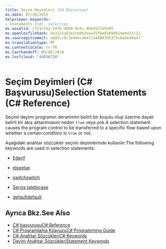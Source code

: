 ```yaml
---
title: Seçim Deyimleri (C# Başvurusu)
ms.date: 07/20/2015
helpviewer_keywords:
- statements [C#], selection
ms.assetid: cf21cfa2-34fb-48b0-9cbc-8bb4537a9a05
ms.openlocfilehash: da3132a82e2cb0b3aaa55fbe82898414ebd31c12
ms.sourcegitcommit: a885cc8c3e444ca6471348893d5373c6e9e49a47
ms.translationtype: MT
ms.contentlocale: tr-TR
ms.lasthandoff: 09/06/2018
ms.locfileid: "44036720"
---
```

# <a name="selection-statements-c-reference"></a><span data-ttu-id="81991-102">Seçim Deyimleri (C# Başvurusu)</span><span class="sxs-lookup"><span data-stu-id="81991-102">Selection Statements (C# Reference)</span></span>
<span data-ttu-id="81991-103">Seçimi deyimi programın denetimini belirli bir koşulu olup üzerine dayalı belirli bir akış aktarılmasını neden `true` veya yok.</span><span class="sxs-lookup"><span data-stu-id="81991-103">A selection statement causes the program control to be transferred to a specific flow based upon whether a certain condition is `true` or not.</span></span>  
  
 <span data-ttu-id="81991-104">Aşağıdaki anahtar sözcükler seçimi deyimlerinde kullanılır:</span><span class="sxs-lookup"><span data-stu-id="81991-104">The following keywords are used in selection statements:</span></span>  
  
-   [<span data-ttu-id="81991-105">Eğer</span><span class="sxs-lookup"><span data-stu-id="81991-105">if</span></span>](../../../csharp/language-reference/keywords/if-else.md)  
  
-   [<span data-ttu-id="81991-106">else</span><span class="sxs-lookup"><span data-stu-id="81991-106">else</span></span>](../../../csharp/language-reference/keywords/if-else.md)  
  
-   [<span data-ttu-id="81991-107">switch</span><span class="sxs-lookup"><span data-stu-id="81991-107">switch</span></span>](../../../csharp/language-reference/keywords/switch.md)  
  
-   [<span data-ttu-id="81991-108">Servis talebi</span><span class="sxs-lookup"><span data-stu-id="81991-108">case</span></span>](../../../csharp/language-reference/keywords/switch.md)  
  
-   [<span data-ttu-id="81991-109">default</span><span class="sxs-lookup"><span data-stu-id="81991-109">default</span></span>](../../../csharp/language-reference/keywords/switch.md)  

## <a name="see-also"></a><span data-ttu-id="81991-110">Ayrıca Bkz.</span><span class="sxs-lookup"><span data-stu-id="81991-110">See Also</span></span>

- [<span data-ttu-id="81991-111">C# başvurusu</span><span class="sxs-lookup"><span data-stu-id="81991-111">C# Reference</span></span>](../../../csharp/language-reference/index.md)  
- [<span data-ttu-id="81991-112">C# Programlama Kılavuzu</span><span class="sxs-lookup"><span data-stu-id="81991-112">C# Programming Guide</span></span>](../../../csharp/programming-guide/index.md)  
- [<span data-ttu-id="81991-113">C# Anahtar Sözcükleri</span><span class="sxs-lookup"><span data-stu-id="81991-113">C# Keywords</span></span>](../../../csharp/language-reference/keywords/index.md)  
- [<span data-ttu-id="81991-114">Deyim Anahtar Sözcükleri</span><span class="sxs-lookup"><span data-stu-id="81991-114">Statement Keywords</span></span>](../../../csharp/language-reference/keywords/statement-keywords.md)
